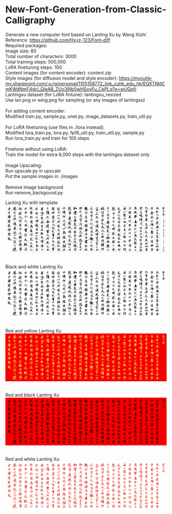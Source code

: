 # New-Font-Generation-from-Classic-Calligraphy
Generate a new computer font based on Lanting Xu by Wang Xizhi <br>
Reference: https://github.com/Hxyz-123/Font-diff <br>
Required packages: <br>
Image size: 80<br>
Total number of characters: 3000<br>
Total training steps: 500,000<br>
LoRA finetuning steps: 100<br>
Content images (for content encoder): content.zip<br>
Style images (for diffusion model and style encoder): https://mycuhk-my.sharepoint.com/:u:/g/personal/1155158772_link_cuhk_edu_hk/EQXTMdCmKWdNmF4dcI_QleAB_ZUo39Ib0wHSovFu_CePLg?e=wUQefi<br>
Lantingxu dataset (for LoRA fintune): lantingxu_resized<br>
Use lan.png or wing.png for sampling (or any images of lantingxu)<br>
<br>
For adding content encoder:<br>
Modified train.py, sample.py, unet.py, image_datasets.py, train_util.py <br>
<br>
For LoRA finetuning (use files in ./lora instead):<br>
Modified lora_train.py, lora.py, fp16_util.py, train_util.py, sample.py<br>
Run lora_train.py and train for 100 steps<br>
<br>
Finetune without using LoRA:<br>
Train the model for extra 8,000 steps with the lantingxu dataset only<br>
<br>
Image Upscaling:<br>
Run upscale.py in upscale<br>
Put the sample images in ./images<br>
<br>
Remove image background<br>
Run remove_backgound.py<br>

Lanting Xu with template<br>
![Alt text](./images/with_template.png?raw=true)

<br>Black and white Lanting Xu<br>
![Alt text](./images/black.png?raw=true)

<br>Red and yellow Lanting Xu<br>
![Alt text](./images/red_yellow.png?raw=true)

<br>Red and black Lanting Xu<br>
![Alt text](./images/red_black.png?raw=true)

<br>Red and white Lanting Xu<br>
![Alt text](./images/white_red.png?raw=true)
